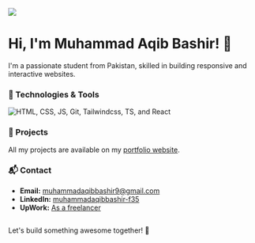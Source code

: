 
 ![](https://komarev.com/ghpvc/?username=Muhammad-Aqib-Bashir&color=06b6d4)

# Hi, I'm Muhammad Aqib Bashir! 👋

I'm a passionate student from Pakistan, skilled in building responsive and interactive websites.

### 🔧 Technologies & Tools 

![HTML, CSS, JS, Git, Tailwindcss, TS, and React](https://res.cloudinary.com/dpksnh6eq/image/upload/v1756018250/logos_s1cjyk.svg)

### 🌟 Projects

  All my projects are available on my [portfolio website](https://muhammadaqibbashir.netlify.app/projects).

### 📬 Contact
- **Email:** [muhammadaqibbashir9@gmail.com](mailto:muhammadaqibbashir9@gmail.com)
- **LinkedIn:** [muhammadaqibbashir-f35](https://www.linkedin.com/in/muhammadaqibbashir-f35/)
- **UpWork:** [As a freelancer](https://www.upwork.com/freelancers/~010bab4e95d96b0941)

 ##

Let's build something awesome together! 🚀

<!--
Copy messages for pull request:

document.querySelectorAll(".Link--primary.text-bold.js-navigation-open.markdown-title").forEach((cm, i) => {
    console.log(`${i+1}. ${cm.innerText}`);
});

-->
